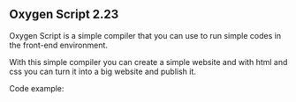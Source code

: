 ## Oxygen Script 2.23
Oxygen Script is a simple compiler that you can use to run simple codes in the front-end environment.

With this simple compiler you can create a simple website and with html and css you can turn it into a big website and publish it.

Code example:

